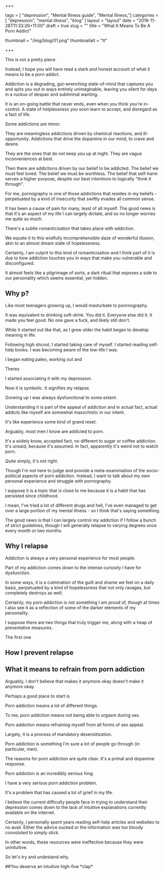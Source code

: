 +++

tags = [ "depression", "Mental Illness guide", "Mental Illness,"]
categories = [ "depression", "mental illness", "blog" ]
layout = "layout"
date = "2016-11-28T11:33:26+11:00"
draft = true
slug = ""
title = "What It Means To Be A Porn Addict"

thumbnail = "/img/blog/01.png"
thumbnailalt = "tt"

+++

This is not a pretty piece.

Instead, I hope you will have read a stark and honest account of what it means to be a porn addict. 

Addiction is a degrading, gut-wrenching state-of-mind that captures you and spits you out in ways entirely unimaginable, leaving you silent for days in a ruckus of despair and subliminal wanting. 

It is an on-going battle that never ends, even when you think you're in-control. A state of helplessness you soon learn to accept, and disregard as a fact of life.

Some addictions are minor.

They are meaningless addictions driven by chemical reactions, and ill-opportunity. Addictions that drive the dopamine in our mind, to crave and desire. 

They are the ones that do not keep you up at night. They are vague inconveniences at best. 

Then there are addictions driven by our belief to be addicted. The belief we must feel loved. The belief we must be worthless. The belief that self-harm serves a higher purpose, despite our best intentions to logically "think it through".   

For me, pornography is one of those addictions that resides in my beliefs - perpetuated by a kind of insecurity that swiftly evades all common sense. 

It has been a cause of pain for many, least of all myself. The good news is that it's an aspect of my life I can largely dictate, and so no longer worries me quite so much. 

There's a subtle romanticisation that takes place with addiction. 

We equate it to this wistfully incomprehensible daze of wonderful illusion, akin to an almost dream state of hopelessness. 

Certainly, I am culprit to this kind of romanticisation and I think part of it is due to how addiction touches you in ways that make you vulnerable and disconfigured. 

It almost feels like a pilgrimage of sorts, a dark ritual that exposes a side to our personality which seems essential, yet hidden. 

## Why p? 

Like most teenagers growing up, I would masturbate to ponrnography.

It was equivalent to drinking soft-drink. You did it. Everyone else did it. It made you feel good. No one gave a fuck, and likely still don't. 

While it started out like that, as I grew older the habit began to develop meaning in life. 

Following high shcool, I started taking care of myself. I started reading self-help books. I was becoming aware of the low-life I was. 

I began eating paleo, working out and 



Theres


I started associating it with my depression.

Now it is symbolic. It signifies my relapse.  





Growing up I was always dysfunctional to some extent. 





Understanding it is part of the appeal of addiction and in actual fact, actual addicts like myself are somewhat masochistic in our intent. 


It's like experience some kind of grand reset. 




Arguably, most men I know are addicted to porn.

It's a widely know, accepted fact, no different to sugar or coffee addiction. It's unsaid, because it's assumed. In fact, apparently it's weird not to watch porn. 

Quite simply, it's not right.

Though I'm not here to judge and provide a meta-examiniation of the socio-political aspects of porn addiction. Instead, I want to talk about my own personal experience and struggle with pornography.

I suppose it is a topic that is  close to me because it is a habit that has persisted since childhood.

I mean, I've tried a lot of different drugs and hell, I've even managed to get over a large portion of my mental illness - so I think that's saying something.

The good news is that I can largely control my addiction if I follow a bunch of strict guidelines, though I will generally relapse to varying degrees once every month or two months. 

## Why I relapse

Addiction is always a very personal experience for most people. 

Part of my addiction comes down to the intense curiosity I have for dysfunction.

In some ways, it is a culmination of the guilt and shame we feel on a daily basis, perpetuated by a kind of hopelessness that not only ravages, but completely destroys as well. 

Certainly, my porn addiction is not something I am proud of, though at times I also see it as a reflection of some of the darker elements of my personality. 


I suppose there are two things that truly trigger me, along with a heap of preventative measures. 

The first one 

## How I prevent relapse





## What it means to refrain from porn addiction




Arguably, I don't believe that makes it anymore okay doesn't make it anymore okay. 


Perhaps a good place to start is 

Porn addiction means a lot of different things. 

To me, porn addiction means not being able to orgasm during sex. 

Porn addiction means refraining myself from all forms of sex appeal. 

Largely, it is a process of mandatory desensitization. 



Porn addiction is something I'm sure a lot of people go through (in particular, men). 

The reasons for porn addiction are quite clear. It's a primal and dopamine response. 

Porn addiction is an incredibly serious hing. 

I have a very serious porn addiction problem. 

It's a problem that has caused a lot of grief in my life. 



I believe the current difficulty people face in trying to understand their depression comes down to the lack of intuitive explanations currently available on the internet.

Certainly, I personally spent years reading self-help articles and websites to no avail. Either the advice sucked or the information was too bloody convoluted to simply stick. 

In other words, these resources were ineffective because they were unintuitive.  

So let's try and undestand why.

##You deserve an intuitive high-five \*clap\*

